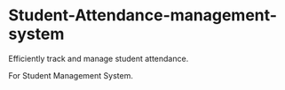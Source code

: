 # Student-Attendance-management-system

Efficiently track and manage student attendance.

For Student Management System.
